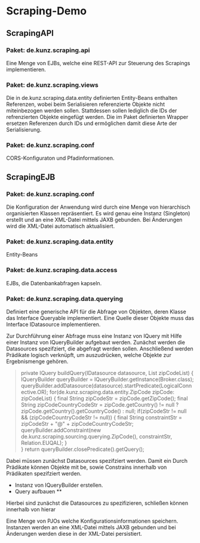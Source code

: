 # Scraping-Demo

## ScrapingAPI

### Paket: de.kunz.scraping.api

Eine Menge von EJBs, welche eine REST-API zur Steuerung des Scrapings implementieren.

### Paket: de.kunz.scraping.views

Die in de.kunz.scraping.data.entity definierten Entity-Beans enthalten Referenzen, wobei beim Serialisieren referenzierte Objekte nicht miteinbezogen werden sollen. Stattdessen sollen lediglich die IDs der refrenzierten Objekte eingefügt werden. Die im Paket definierten Wrapper ersetzen Referenzen durch IDs und ermöglichen damit diese Arte der Serialisierung.

### Paket: de.kunz.scraping.conf

CORS-Konfiguraton und Pfadinformationen.

## ScrapingEJB

### Paket: de.kunz.scraping.conf

Die Konfiguration der Anwendung wird durch eine Menge von hierarchisch organisierten Klassen repräsentiert. Es wird genau eine Instanz (Singleton) erstellt und an eine XML-Datei mittels JAXB gebunden. Bei Änderungen wird die XML-Datei automatisch aktualisiert. 

### Paket: de.kunz.scraping.data.entity

Entity-Beans

### Paket: de.kunz.scraping.data.access

EJBs, die Datenbankabfragen kapseln. 

### Paket: de.kunz.scraping.data.querying

Definiert eine generische API für die Abfrage von Objekten, deren Klasse das Interface Queryable implementiert. Eine Quelle dieser Objekte muss das Interface  IDatasource implementieren. 

Zur Durchführung einer Abfrage muss eine Instanz von IQuery mit Hilfe einer Instanz von IQueryBuilder aufgebaut werden. Zunächst werden die Datasources spezifziert, die abgefragt werden sollen. Anschließend werden Prädikate logisch verknüpft, um auszudrücken, welche Objekte zur Ergebnismenge gehören. 

> private IQuery<Broker> buildQuery(IDatasource<Broker> datasource, List<ZipCode> zipCodeList) {
>    	IQueryBuilder<Broker> queryBuilder = IQueryBuilder.getInstance(Broker.class);
>    	queryBuilder.addDatasource(datasource).startPredicate(LogicalConnective.OR);
>    	for(de.kunz.scraping.data.entity.ZipCode zipCode: zipCodeList) {
>    		final String zipCodeStr = zipCode.getZipCode();
>    		final String zipCodeCountryCodeStr = zipCode.getCountry() != null ? zipCode.getCountry().getCountryCode() : null;
>   		if(zipCodeStr != null && (zipCodeCountryCodeStr != null)) {
>    			final String constraintStr = zipCodeStr + "@" + zipCodeCountryCodeStr;
>    			queryBuilder.addConstraint(new de.kunz.scraping.sourcing.querying.ZipCode(), constraintStr, Relation.EUQAL);
>   		}    		
>    	}
>    	return queryBuilder.closePredicate().getQuery();  



Dabei müssen zunächst Datasources spezifziert werden. Damit ein Durch Prädikate können Objekte mit be, sowie Constrains innerhalb von Prädikaten spezifziert werden. 



* Instanz von IQueryBuilder erstellen. 
* Query aufbauen 
** 

Hierbei sind zunächst die Datasources zu spezifizieren, schließen können innerhalb von hierar






Eine Menge von PJOs welche Konfigurationsinformationen speichern. Instanzen werden an eine XML-Datei mittels JAXB gebunden und bei Änderungen werden diese in der XML-Datei persistiert. 

